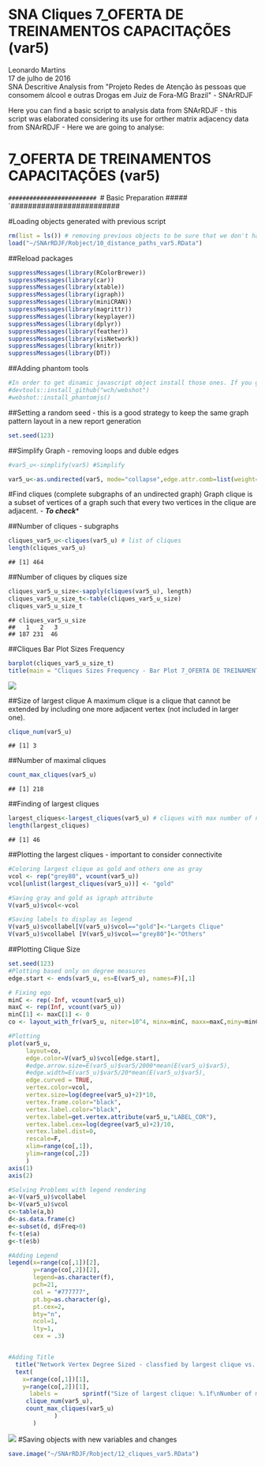 # SNA Cliques 7_OFERTA DE TREINAMENTOS CAPACITAÇÕES (var5)
Leonardo Martins  
17 de julho de 2016  
SNA Descritive Analysis from "Projeto Redes de Atenção às pessoas que consomem álcool e outras Drogas em Juiz de Fora-MG   Brazil"  - SNArRDJF

Here you can find a basic script to analysis data from SNArRDJF - this script was elaborated considering its use for orther matrix adjacency data from SNArRDJF - Here we are going to analyse:

# 7_OFERTA DE TREINAMENTOS CAPACITAÇÕES (var5)

`#########################
`# Basic Preparation #####
`#########################

#Loading objects generated with previous script 

```r
rm(list = ls()) # removing previous objects to be sure that we don't have objects conflicts name
load("~/SNArRDJF/Robject/10_distance_paths_var5.RData")
```
##Reload packages

```r
suppressMessages(library(RColorBrewer))
suppressMessages(library(car))
suppressMessages(library(xtable))
suppressMessages(library(igraph))
suppressMessages(library(miniCRAN))
suppressMessages(library(magrittr))
suppressMessages(library(keyplayer))
suppressMessages(library(dplyr))
suppressMessages(library(feather))
suppressMessages(library(visNetwork))
suppressMessages(library(knitr))
suppressMessages(library(DT))
```
##Adding phantom tools

```r
#In order to get dinamic javascript object install those ones. If you get problems installing go to Stackoverflow.com and type your error to discover what to do. In some cases the libraries need to be intalled in outside R libs.
#devtools::install_github("wch/webshot")
#webshot::install_phantomjs()
```
##Setting a random seed - this is a good strategy to keep the same graph pattern layout in a new report generation

```r
set.seed(123)
```

##Simplify Graph - removing loops and duble edges 

```r
#var5_u<-simplify(var5) #Simplify

var5_u<-as.undirected(var5, mode="collapse",edge.attr.comb=list(weight="mean","ignore"))
```

#Find cliques (complete subgraphs of an undirected graph)
Graph clique is a subset of vertices of a graph such that every two vertices in the clique are adjacent. - ***To check****

##Number of cliques - subgraphs

```r
cliques_var5_u<-cliques(var5_u) # list of cliques 
length(cliques_var5_u)
```

```
## [1] 464
```
##Number of cliques by cliques size

```r
cliques_var5_u_size<-sapply(cliques(var5_u), length) 
cliques_var5_u_size_t<-table(cliques_var5_u_size)
cliques_var5_u_size_t
```

```
## cliques_var5_u_size
##   1   2   3 
## 187 231  46
```

##Cliques Bar Plot Sizes Frequency

```r
barplot(cliques_var5_u_size_t)
title(main = "Cliques Sizes Frequency - Bar Plot 7_OFERTA DE TREINAMENTOS CAPACITAÇÕES (var5)", font.main = 4)
```

![](7_OFERTA_DE_TREINAMENTOS_CAPACITAÇÕES_12_cliques_files/figure-html/unnamed-chunk-8-1.png)<!-- -->

##Size of largest clique 
A maximum clique is a clique that cannot be extended by including one more adjacent vertex (not included in larger one). 

```r
clique_num(var5_u)
```

```
## [1] 3
```
##Number of maximal cliques

```r
count_max_cliques(var5_u)
```

```
## [1] 218
```
##Finding of largest cliques

```r
largest_cliques<-largest_cliques(var5_u) # cliques with max number of nodes
length(largest_cliques)
```

```
## [1] 46
```

##Plotting the largest cliques - important to consider connectivite 

```r
#Coloring largest clique as gold and others one as gray
vcol <- rep("grey80", vcount(var5_u))
vcol[unlist(largest_cliques(var5_u))] <- "gold"

#Saving gray and gold as igraph attribute
V(var5_u)$vcol<-vcol

#Saving labels to display as legend
V(var5_u)$vcollabel[V(var5_u)$vcol=="gold"]<-"Largets Clique"
V(var5_u)$vcollabel [V(var5_u)$vcol=="grey80"]<-"Others"
```
##Plotting Clique Size

```r
set.seed(123)
#Plotting based only on degree measures 
edge.start <- ends(var5_u, es=E(var5_u), names=F)[,1]

# Fixing ego
minC <- rep(-Inf, vcount(var5_u))
maxC <- rep(Inf, vcount(var5_u))
minC[1] <- maxC[1] <- 0
co <- layout_with_fr(var5_u, niter=10^4, minx=minC, maxx=maxC,miny=minC, maxy=maxC, weights=E(var5_u)$var5)

#Plotting
plot(var5_u, 
     layout=co,
     edge.color=V(var5_u)$vcol[edge.start],
     #edge.arrow.size=E(var5_u)$var5/2000*mean(E(var5_u)$var5),
     #edge.width=E(var5_u)$var5/20*mean(E(var5_u)$var5),
     edge.curved = TRUE,
     vertex.color=vcol,
     vertex.size=log(degree(var5_u)+2)*10,
     vertex.frame.color="black",
     vertex.label.color="black",
     vertex.label=get.vertex.attribute(var5_u,"LABEL_COR"),
     vertex.label.cex=log(degree(var5_u)+2)/10,
     vertex.label.dist=0,
     rescale=F,
     xlim=range(co[,1]), 
     ylim=range(co[,2])
     )
axis(1)
axis(2)

#Solving Problems with legend rendering 
a<-V(var5_u)$vcollabel
b<-V(var5_u)$vcol
c<-table(a,b)
d<-as.data.frame(c)
e<-subset(d, d$Freq>0)
f<-t(e$a)
g<-t(e$b)

#Adding Legend
legend(x=range(co[,1])[2], 
       y=range(co[,2])[2],
       legend=as.character(f),
       pch=21,
       col = "#777777", 
       pt.bg=as.character(g),
       pt.cex=2,
       bty="n", 
       ncol=1,
       lty=1,
       cex = .3)


#Adding Title
  title("Network Vertex Degree Sized - classfied by largest clique vs. others", sub = "Source: from authors ")  
  text( 
    x=range(co[,1])[1],
    y=range(co[,2])[1], 
      labels =       sprintf("Size of largest clique: %.1f\nNumber of maximal cliques: %.1f",
     clique_num(var5_u), 
     count_max_cliques(var5_u)
             )
       )
```

![](7_OFERTA_DE_TREINAMENTOS_CAPACITAÇÕES_12_cliques_files/figure-html/unnamed-chunk-13-1.png)<!-- -->
#Saving objects with new variables and changes

```r
save.image("~/SNArRDJF/Robject/12_cliques_var5.RData") 
```


